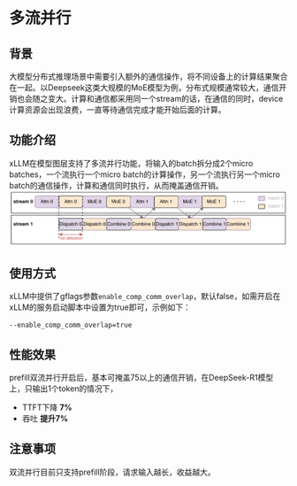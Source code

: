 # 多流并行

## 背景
大模型分布式推理场景中需要引入额外的通信操作，将不同设备上的计算结果聚合在一起。以Deepseek这类大规模的MoE模型为例，分布式规模通常较大，通信开销也会随之变大。计算和通信都采用同一个stream的话，在通信的同时，device计算资源会出现浪费，一直等待通信完成才能开始后面的计算。


## 功能介绍
xLLM在模型图层支持了多流并行功能，将输入的batch拆分成2个micro batches，一个流执行一个micro batch的计算操作，另一个流执行另一个micro batch的通信操作，计算和通信同时执行，从而掩盖通信开销。
![异步调度](../../assets/multi_streams_architecture.jpg)


## 使用方式

xLLM中提供了gflags参数`enable_comp_comm_overlap`，默认false，如需开启在xLLM的服务启动脚本中设置为true即可，示例如下：
```shell
--enable_comp_comm_overlap=true
```


## 性能效果
prefill双流并行开启后，基本可掩盖75以上的通信开销，在DeepSeek-R1模型上，只输出1个token的情况下，
- TTFT下降 **7%**
- 吞吐 **提升7%**


## 注意事项
双流并行目前只支持prefill阶段，请求输入越长，收益越大。